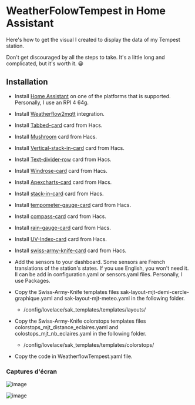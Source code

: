 # WeatherFolowTempest in Home Assistant

Here's how to get the visual I created to display the data of my Tempest station.

Don't get discouraged by all the steps to take. It's a little long and complicated, but it's worth it. 😀

## Installation
 - Install [Home Assistant](https://www.home-assistant.io/installation/) on one of the platforms that is supported. Personally, I use an RPI 4 64g.

 - Install [Weatherflow2mqtt](https://github.com/briis/hass-weatherflow2mqtt) integration.
 - Install [Tabbed-card](https://github.com/kinghat/tabbed-card) card from Hacs.
 - Install [Mushroom](https://github.com/piitaya/lovelace-mushroom) card from Hacs.
 - Install [Vertical-stack-in-card](https://github.com/ofekashery/vertical-stack-in-card) card from Hacs.
 - Install [Text-divider-row](https://github.com/iantrich/text-divider-row) card from Hacs.
 - Install [Windrose-card](https://github.com/aukedejong/lovelace-windrose-card) card from Hacs.
 - Install [Apexcharts-card](https://github.com/RomRider/apexcharts-card) card from Hacs.
 - Install [stack-in-card](https://github.com/custom-cards/stack-in-card) card from Hacs.
 - Install [tempometer-gauge-card](https://github.com/monkey-debugger/lovelace-tempometer-gauge-card) card from Hacs.
 - Install [compass-card](https://github.com/tomvanswam/compass-card) card from Hacs.
 - Install [rain-gauge-card](https://github.com/t1gr0u/rain-gauge-card) card from Hacs.
 - Install [UV-Index-card](https://github.com/t1gr0u/uv-index-card) card from Hacs.
 - Install [swiss-army-knife-card](https://github.com/AmoebeLabs/swiss-army-knife-card) card from Hacs.
 - Add the sensors to your dashboard. Some sensors are French translations of the station's states. If you use English, you won't need it. Il can be add in configuration.yaml or sensors.yaml files. Personally, I use Packages.
 - Copy the Swiss-Army-Knife templates files sak-layout-mjt-demi-cercle-graphique.yaml and sak-layout-mjt-meteo.yaml in the following folder.
   - /config/lovelace/sak_templates/templates/layouts/
 - Copy the Swiss-Army-Knife colorstops templates files colorstops_mjt_distance_eclaires.yaml and colostops_mjt_nb_eclaires.yaml in the following folder.
   - /config/lovelace/sak_templates/templates/colorstops/
 - Copy the code in WeatherflowTempest.yaml file.

### Captures d'écran

![image](https://github.com/MichelJourdain/WeatherflowTempest/assets/83040228/432eb4b6-8ae8-495a-998a-474c8ed9632b)

![image](https://github.com/MichelJourdain/WeatherflowTempest/assets/83040228/c55bbeda-93c3-48f0-afd6-571350cbe498)
